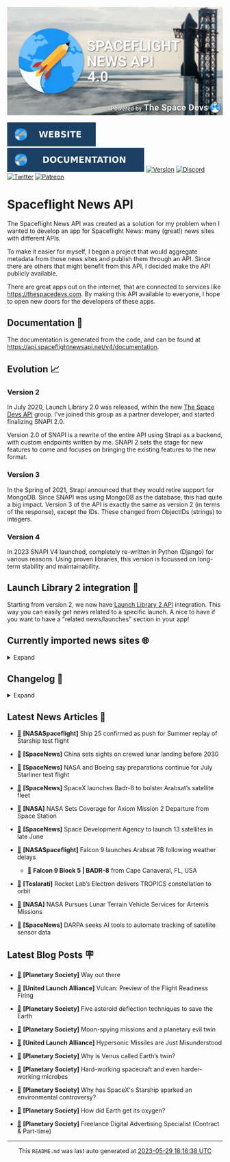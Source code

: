 ![Cover](https://raw.githubusercontent.com/TheSpaceDevs/spaceflightnewsapi/main/.github/profile/assets/snapi_poster.png)

[![Website](https://raw.githubusercontent.com/TheSpaceDevs/spaceflightnewsapi/main/.github/profile/assets/badge_snapi_website.svg)](https://spaceflightnewsapi.net/)
[![Documentation](https://raw.githubusercontent.com/TheSpaceDevs/spaceflightnewsapi/main/.github/profile/assets/badge_snapi_doc.svg)](https://api.spaceflightnewsapi.net/v4/docs)
[![Version](https://img.shields.io/github/v/release/TheSpaceDevs/spaceflightnewsapi?style=for-the-badge)](https://github.com/TheSpaceDevs/spaceflightnewsapi/releases/tag/v4.0.2)
[![Discord](https://img.shields.io/badge/Discord-%237289DA.svg?style=for-the-badge&logo=discord&logoColor=white)](https://discord.gg/p7ntkNA)
[![Twitter](https://img.shields.io/badge/Twitter-%231DA1F2.svg?style=for-the-badge&logo=Twitter&logoColor=white)](https://twitter.com/the_snapi)
[![Patreon](https://img.shields.io/badge/Patreon-F96854?style=for-the-badge&logo=patreon&logoColor=white)](https://www.patreon.com/TheSpaceDevs)

# Spaceflight News API

The Spaceflight News API was created as a solution for my problem when I wanted to develop an app for Spaceflight News: many (great!) news sites with different APIs.

To make it easier for myself, I began a project that would aggregate metadata from those news sites and publish them through an API. Since there are others that might benefit from this API, I decided make the API publicly available.

There are great apps out on the internet, that are connected to services like <https://thespacedevs.com>. By making this API available to everyone, I hope to open new doors for the developers of these apps.

## Documentation 📖

The documentation is generated from the code, and can be found at <https://api.spaceflightnewsapi.net/v4/documentation>.

## Evolution 📈

### Version 2

In July 2020, Launch Library 2.0 was released, within the new <a href="https://thespacedevs.com">The Space Devs API</a> group. I've joined this group as a partner developer, and started finalizing SNAPI 2.0.

Version 2.0 of SNAPI is a rewrite of the entire API using Strapi as a backend, with custom endpoints written by me.
SNAPI 2 sets the stage for new features to come and focuses on bringing the existing features to the new format.

### Version 3

In the Spring of 2021, Strapi announced that they would retire support for MongoDB. Since SNAPI was using MongoDB as the database, this had quite a big impact.
Version 3 of the API is exactly the same as version 2 (in terms of the response), except the IDs. These changed from ObjectIDs (strings) to integers.

### Version 4
In 2023 SNAPI V4 launched, completely re-written in Python (Django) for various reasons.
Using proven libraries, this version is focussed on long-term stability and maintainability.

## Launch Library 2 integration 🚀

Starting from version 2, we now have <a href="https://thespacedevs.com/llapi">Launch Library 2 API</a> integration. This way you can easily get news related to a specific launch.
A nice to have if you want to have a "related news/launches" section in your app!

## Currently imported news sites 🌐

<details>
<summary>Expand</summary>

- AmericaSpace
- Arstechnica
- Blue Origin
- CNBC
- ESA
- ElonX
- Euronews
- European Spaceflight Update
- Jet Propulsion Laboratory
- NASA
- NASASpaceflight
- National Geographic
- National Space Society
- Phys
- Planetary Society
- Reuters
- Space.com
- SpaceFlight Insider
- SpaceNews
- SpaceX
- Spaceflight Now
- SyFy
- TechCrunch
- Teslarati
- The Drive
- The Japan Times
- The Launch Pad
- The National
- The New York Times
- The Space Devs
- The Space Review
- The Verge
- The Wall Street Journal
- United Launch Alliance
- Virgin Galactic


</details>

## Changelog 📝
<details>
<summary>Expand</summary>

# V4.0.0

- Rewritten in Python and Django.

# V3.4.0

- Package updates
- Sentry fixes

# V3.0.0

- Package updates

### V3.2.0

- Various Sentry issues fixed

### V3.1.0

- Strapi updates
- Sentry updates
- Admin interface updates

### V3.0.0

- Switch to use Postgres as database

### V2.3.0

- The lost "article per (LL2) event" endpoint is back
- Changed the G4L logo on the site
- Added Sentry again, via the new Strapi plugin
- Changed from amqplib to amqp-connection-manager
- Updated to Strapi 3.5.3

### v2.2.0

- Dependency updates
- Code cleanup
- Admin side of things

### v2.1.0

- Backend changes on how new content is processed
- Package updates

### v2.0.0

- Complete rewrite of the app, focusing on existing features

</details>



## Latest News Articles 📰
- <a href="https://www.nasaspaceflight.com/2023/05/ship-25-confirmed-replay-starship-flight/" >🔗</a> **[NASASpaceflight]** Ship 25 confirmed as push for Summer replay of Starship test flight


- <a href="https://spacenews.com/china-sets-sights-on-crewed-lunar-landing-before-2030/" >🔗</a> **[SpaceNews]** China sets sights on crewed lunar landing before 2030


- <a href="https://spacenews.com/nasa-and-boeing-say-preparations-continue-for-july-starliner-test-flight/" >🔗</a> **[SpaceNews]** NASA and Boeing say preparations continue for July Starliner test flight


- <a href="https://spacenews.com/spacex-launches-badr-8-to-bolster-arabsats-satellite-fleet/" >🔗</a> **[SpaceNews]** SpaceX launches Badr-8 to bolster Arabsat’s satellite fleet


- <a href="http://www.nasa.gov/press-release/nasa-sets-coverage-for-axiom-mission-2-departure-from-space-station" >🔗</a> **[NASA]** NASA Sets Coverage for Axiom Mission 2 Departure from Space Station


- <a href="https://spacenews.com/space-development-agency-planning-to-launch-13-satellites-in-late-june/" >🔗</a> **[SpaceNews]** Space Development Agency to launch 13 satellites in late June


- <a href="https://www.nasaspaceflight.com/2023/05/arabsat-7b-launch/" >🔗</a> **[NASASpaceflight]** Falcon 9 launches Arabsat 7B following weather delays


  - <a href="https://go4liftoff.com/launch/id/d5a80dcc-105b-445f-a8c4-394d7c7825ed" >🚀</a> **Falcon 9 Block 5 | BADR-8** from Cape Canaveral, FL, USA



- <a href="https://www.teslarati.com/rocket-labs-electron-delivers-tropics-constellation-to-orbit/" >🔗</a> **[Teslarati]** Rocket Lab’s Electron delivers TROPICS constellation to orbit


- <a href="http://www.nasa.gov/press-release/nasa-pursues-lunar-terrain-vehicle-services-for-artemis-missions" >🔗</a> **[NASA]** NASA Pursues Lunar Terrain Vehicle Services for Artemis Missions


- <a href="https://spacenews.com/darpa-seeks-ai-tools-to-automate-tracking-of-satellite-sensor-data/" >🔗</a> **[SpaceNews]** DARPA seeks AI tools to automate tracking of satellite sensor data




## Latest Blog Posts 🪧

- <a href="https://www.planetary.org/the-downlink/way-out-there" >🔗</a> **[Planetary Society]** Way out there


- <a href="https://blog.ulalaunch.com/blog/vulcan-preview-of-the-flight-readiness-firing" >🔗</a> **[United Launch Alliance]** Vulcan: Preview of the Flight Readiness Firing


- <a href="https://www.planetary.org/articles/asteroid-deflection-techniques-to-save-the-earth" >🔗</a> **[Planetary Society]** Five asteroid deflection techniques to save the Earth


- <a href="https://www.planetary.org/the-downlink/moon-spying-missions-and-a-planetary-evil-twin" >🔗</a> **[Planetary Society]** Moon-spying missions and a planetary evil twin


- <a href="https://blog.ulalaunch.com/blog/hypersonic-missiles-are-just-misunderstood" >🔗</a> **[United Launch Alliance]** Hypersonic Missiles are Just Misunderstood


- <a href="https://www.planetary.org/articles/why-is-venus-called-earths-twin" >🔗</a> **[Planetary Society]** Why is Venus called Earth’s twin?


- <a href="https://www.planetary.org/the-downlink/hard-working-spacecraft-and-even-harder-working-microbes" >🔗</a> **[Planetary Society]** Hard-working spacecraft and even harder-working microbes


- <a href="https://www.planetary.org/articles/why-has-spacexs-starship-sparked-an-environmental-controversy" >🔗</a> **[Planetary Society]** Why has SpaceX's Starship sparked an environmental controversy?


- <a href="https://www.planetary.org/articles/how-did-earth-get-its-oxygen" >🔗</a> **[Planetary Society]** How did Earth get its oxygen?


- <a href="https://www.planetary.org/careers/freelance-digital-advertising-specialist-contract-part-time" >🔗</a> **[Planetary Society]** Freelance Digital Advertising Specialist (Contract & Part-time)




<hr>
  <div align="center">
  This <code>README.md</code> was last auto generated at <a href="https://www.timeanddate.com/worldclock/fixedtime.html?iso=20230529T181638">2023-05-29 18:16:38 UTC</a>
  <br>
</div>
